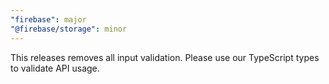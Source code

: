 ```yaml
---
"firebase": major
"@firebase/storage": minor
---
```


This releases removes all input validation. Please use our TypeScript types to validate API usage. 
